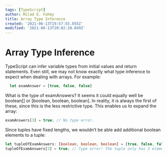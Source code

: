 ```yaml
---
tags: [TypeScript]
author: Milad E. Fahmy
title: Array Type Inference
created: '2021-06-13T19:57:55.855Z'
modified: '2021-06-13T20:02:28.049Z'
---
```


# Array Type Inference
<p>
TypeScript can infer variable types from initial values and return statements. Even still, we may not know exactly what type inference to expect when dealing with arrays. For example: </p>


```ts
  let examAnswer = [true, false, false]
```

<p>What is the type of examAnswers? It seems it could equally well be boolean[] or [boolean, boolean, boolean]. In reality, it is always the first of these, since this is the less restrictive type. This enables us to expand the array:</p>

```ts
examAnswers[3] = true; // No type error.
```

<p>Since tuples have fixed lengths, we wouldn’t be able add additional boolean elements to a tuple:</p>

```ts
let tupleOfExamAnswers: [boolean, boolean, boolean] = [true, false, false];
tupleOfExamAnswers[3] = true; // Type error! The tuple only has 3 elements.
```